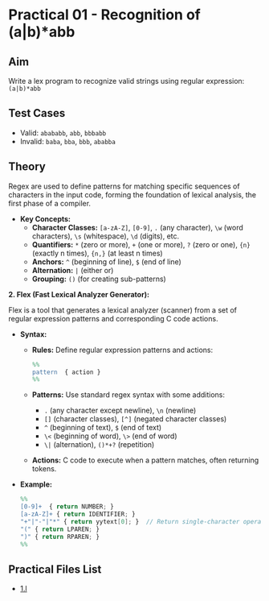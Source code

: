 # Practical 01 - Recognition of (a|b)*abb

## Aim

Write a lex program to recognize valid strings using regular expression: `(a|b)*abb`

## Test Cases

- Valid: `abababb`, `abb`, `bbbabb`
- Invalid: `baba`, `bba`, `bbb`, `ababba`

## Theory

Regex are used to define patterns for matching specific sequences of characters in the input code, forming the foundation of lexical analysis, the first phase of a compiler.

- **Key Concepts:**
  - **Character Classes:** `[a-zA-Z]`, `[0-9]`, `.` (any character), `\w` (word characters), `\s` (whitespace), `\d` (digits), etc.
  - **Quantifiers:** `*` (zero or more), `+` (one or more), `?` (zero or one), `{n}` (exactly n times), `{n,}` (at least n times)
  - **Anchors:** `^` (beginning of line), `$` (end of line)
  - **Alternation:** `|` (either or)
  - **Grouping:** `()` (for creating sub-patterns)

**2. Flex (Fast Lexical Analyzer Generator):**

Flex is a tool that generates a lexical analyzer (scanner) from a set of regular expression patterns and corresponding C code actions.

- **Syntax:**
  - **Rules:** Define regular expression patterns and actions:

    ```flex
    %%
    pattern  { action }
    %%
    ```

  - **Patterns:** Use standard regex syntax with some additions:
    - `.` (any character except newline), `\n` (newline)
    - `[]` (character classes), `[^]` (negated character classes)
    - `^` (beginning of text), `$` (end of text)
    - `\<` (beginning of word), `\>` (end of word)
    - `\|` (alternation), `()*+?` (repetition)
  - **Actions:** C code to execute when a pattern matches, often returning tokens.
- **Example:**

   ```flex
   %%
   [0-9]+  { return NUMBER; }
   [a-zA-Z]+ { return IDENTIFIER; }
   "+"|"-"|"*" { return yytext[0]; }  // Return single-character operators
   "(" { return LPAREN; }
   ")" { return RPAREN; }
   %%
   ```

## Practical Files List

- [1.l](./1.l)
